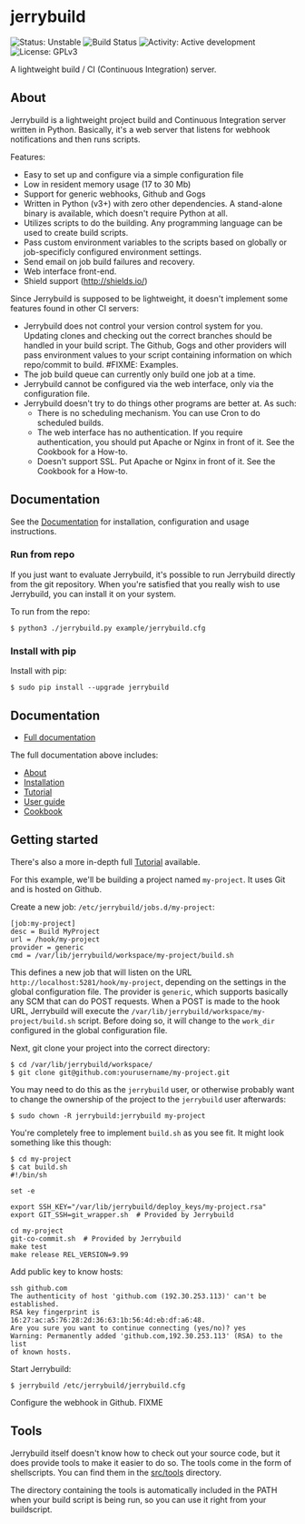 jerrybuild
==========

![Status: Unstable](https://img.shields.io/badge/status-unstable-red.svg)
![Build Status](http://build.electricmonk.nl/job/jerrybuild/shield)
![Activity: Active development](https://img.shields.io/badge/activity-active%20development-green.svg)
![License: GPLv3](https://img.shields.io/badge/license-GPLv3-blue.svg)


A lightweight build / CI (Continuous Integration) server.

## About

Jerrybuild is a lightweight project build and Continuous Integration server
written in Python. Basically, it's a web server that listens for webhook
notifications and then runs scripts.

Features:

* Easy to set up and configure via a simple configuration file
* Low in resident memory usage (17 to 30 Mb)
* Support for generic webhooks, Github and Gogs
* Written in Python (v3+) with zero other dependencies. A stand-alone binary
  is available, which doesn't require Python at all.
* Utilizes scripts to do the building. Any programming language can be used to
  create build scripts.
* Pass custom environment variables to the scripts based on globally
  or job-specificly configured environment settings.
* Send email on job build failures and recovery.
* Web interface front-end.
* Shield support (http://shields.io/)

Since Jerrybuild is supposed to be lightweight, it doesn't implement some
features found in other CI servers:

* Jerrybuild does not control your version control system for you. Updating
  clones and checking out the correct branches should be handled in your build
  script. The Github, Gogs and other providers will pass environment values to
  your script containing information on which repo/commit to build. #FIXME:
  Examples.
* The job build queue can currently only build one job at a time. 
* Jerrybuild cannot be configured via the web interface, only via the
  configuration file.
* Jerrybuild doesn't try to do things other programs are better at. As such:
  - There is no scheduling mechanism. You can use Cron to do scheduled builds.
  - The web interface has no authentication. If you require authentication,
    you should put Apache or Nginx in front of it. See the Cookbook for a
    How-to.
  - Doesn't support SSL. Put Apache or Nginx in front of it. See the Cookbook
    for a How-to.

## Documentation

See the [Documentation](https://jerrybuild.readthedocs.io/en/latest/) for
installation, configuration and usage instructions.


### Run from repo

If you just want to evaluate Jerrybuild, it's possible to run Jerrybuild
directly from the git repository. When you're satisfied that you really wish
to use Jerrybuild, you can install it on your system.

To run from the repo:

    $ python3 ./jerrybuild.py example/jerrybuild.cfg

### Install with pip

Install with pip:

    $ sudo pip install --upgrade jerrybuild

## Documentation

* [Full documentation](docs/index.md)

The full documentation above includes:

* [About](docs/about.md)
* [Installation](docs/installation.md)
* [Tutorial](docs/tutorial.md)
* [User guide](docs/user_guide.md)
* [Cookbook](docs/cookbook.md)

## Getting started

There's also a more in-depth full [Tutorial]() available.

For this example, we'll be building a project named `my-project`. It uses Git
and is hosted on Github.

Create a new job: `/etc/jerrybuild/jobs.d/my-project`:

    [job:my-project]
    desc = Build MyProject
    url = /hook/my-project
    provider = generic
    cmd = /var/lib/jerrybuild/workspace/my-project/build.sh

This defines a new job that will listen on the URL
`http://localhost:5281/hook/my-project`, depending on the settings in the
global configuration file. The provider is `generic`, which supports basically
any SCM that can do POST requests. When a POST is made to the hook URL,
Jerrybuild will execute the
`/var/lib/jerrybuild/workspace/my-project/build.sh` script. Before doing so,
it will change to the `work_dir` configured in the global configuration file.

Next, git clone your project into the correct directory:

    $ cd /var/lib/jerrybuild/workspace/
    $ git clone git@github.com:yourusername/my-project.git

You may need to do this as the `jerrybuild` user, or otherwise probably want
to change the ownership of the project to the `jerrybuild` user afterwards:

    $ sudo chown -R jerrybuild:jerrybuild my-project

You're completely free to implement `build.sh` as you see fit. It might look
something like this though:

    $ cd my-project
    $ cat build.sh
    #!/bin/sh

    set -e

    export SSH_KEY="/var/lib/jerrybuild/deploy_keys/my-project.rsa"
    export GIT_SSH=git_wrapper.sh  # Provided by Jerrybuild

    cd my-project
    git-co-commit.sh  # Provided by Jerrybuild
    make test
    make release REL_VERSION=9.99

Add public key to know hosts:

    ssh github.com
    The authenticity of host 'github.com (192.30.253.113)' can't be established.
    RSA key fingerprint is 16:27:ac:a5:76:28:2d:36:63:1b:56:4d:eb:df:a6:48.
    Are you sure you want to continue connecting (yes/no)? yes
    Warning: Permanently added 'github.com,192.30.253.113' (RSA) to the list
    of known hosts.

Start Jerrybuild:

    $ jerrybuild /etc/jerrybuild/jerrybuild.cfg

Configure the webhook in Github. FIXME

## Tools

Jerrybuild itself doesn't know how to check out your source code, but it does
provide tools to make it easier to do so. The tools come in the form of
shellscripts. You can find them in the [src/tools](src/tools) directory.

The directory containing the tools is automatically included in the PATH when
your build script is being run, so you can use it right from your buildscript.
